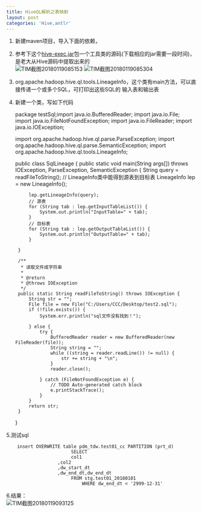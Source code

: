 ```yaml
---
title: HiveQL解析之表映射
layout: post
categories: 'Hive,antlr'
---
```

1. 新建maven项目，导入下面的依赖，
2. 参考下这个[hive-exec.jar](http://mvnrepository.com/artifact/org.apache.hive/hive-exec)包一个工具类的源码(下载相应的jar需要一段时间)，是老大从Hive源码中提取出来的  
![TIM截图20180119085153](http://p1vuoao0b.bkt.clouddn.com/JekyllWriter/TIM截图20180119085153.png)
![TIM截图20180119085304](http://p1vuoao0b.bkt.clouddn.com/JekyllWriter/TIM截图20180119085304.png)  
3. org.apache.hadoop.hive.ql.tools.LineageInfo，这个类有main方法，可以直接传递一个或多个SQL，可打印出这些SQL的 输入表和输出表
4. 新建一个类，写如下代码 
	
    package testSql;import java.io.BufferedReader;
	import java.io.File;
	import java.io.FileNotFoundException;
	import java.io.FileReader;
	import java.io.IOException;

	import org.apache.hadoop.hive.ql.parse.ParseException;
	import org.apache.hadoop.hive.ql.parse.SemanticException;
	import org.apache.hadoop.hive.ql.tools.LineageInfo;


	public class SqlLineage {
		public static void main(String args[]) throws IOException, ParseException, SemanticException {
			String query = readFileToString();
			// LineageInfo类中能得到源表到目标表
			LineageInfo lep = new LineageInfo();

			lep.getLineageInfo(query);
			// 源表
			for (String tab : lep.getInputTableList()) {
				System.out.println("InputTable=" + tab);
			}
			// 目标表
			for (String tab : lep.getOutputTableList()) {
				System.out.println("OutputTable=" + tab);
			}

		}

		/**
		 * 读取文件成字符串
		 * 
		 * @return
		 * @throws IOException
		 */
		public static String readFileToString() throws IOException {
			String str = "";
			File file = new File("C:/Users/CCC/Desktop/test2.sql");
			if (!file.exists()) {
				System.err.println("sql文件没有找到！");

			} else {
				try {
					BufferedReader reader = new BufferedReader(new FileReader(file));
					String string = "";
					while ((string = reader.readLine()) != null) {
						str += string + "\n";
					}
					reader.close();

				} catch (FileNotFoundException e) {
					// TODO Auto-generated catch block
					e.printStackTrace();
				}
			}
			return str;
		}
	}  

5.测试sql
    
    	insert OVERWRITE table pdm_tdw.test01_cc PARTITION (prt_d)    
	                   		SELECT 
	                   		col1
	                   ,col2
	                   ,dw_start_dt
	                   ,dw_end_dt,dw_end_dt
	                   		FROM stg.test01_20180101
	                   			WHERE dw_end_dt < '2999-12-31'
	                   			
6.结果：  
![TIM截图20180119093125](http://p1vuoao0b.bkt.clouddn.com/JekyllWriter/TIM截图20180119093125.png)